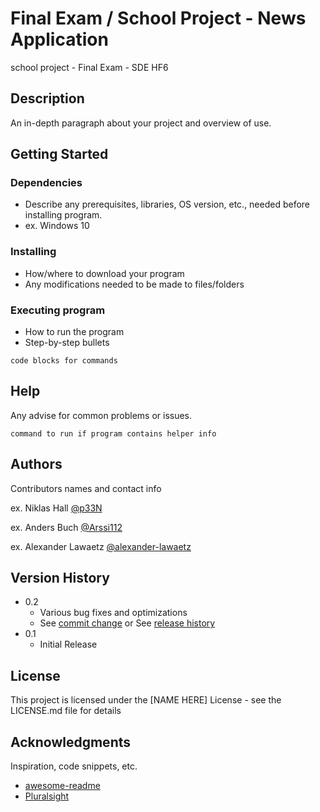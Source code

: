 # Final Exam / School Project - News Application

school project - Final Exam - SDE HF6

## Description

An in-depth paragraph about your project and overview of use.

## Getting Started

### Dependencies

* Describe any prerequisites, libraries, OS version, etc., needed before installing program.
* ex. Windows 10

### Installing

* How/where to download your program
* Any modifications needed to be made to files/folders

### Executing program

* How to run the program
* Step-by-step bullets
```
code blocks for commands
```

## Help

Any advise for common problems or issues.
```
command to run if program contains helper info
```

## Authors

Contributors names and contact info

ex. Niklas Hall   [@p33N](https://github.com/p33N)

ex. Anders Buch   [@Arssi112](https://github.com/arssi112)

ex. Alexander Lawaetz   [@alexander-lawaetz](https://github.com/alexander-lawaetz)

## Version History

* 0.2
    * Various bug fixes and optimizations
    * See [commit change]() or See [release history]()
* 0.1
    * Initial Release

## License

This project is licensed under the [NAME HERE] License - see the LICENSE.md file for details

## Acknowledgments

Inspiration, code snippets, etc.
* [awesome-readme](https://github.com/matiassingers/awesome-readme)
* [Pluralsight](https://app.pluralsight.com/channels/details/9deb8389-7d68-4a3c-94b2-7be888612be8)
